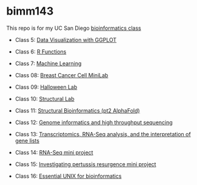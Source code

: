 # bimm143
This repo is for my UC San Diego [bioinformatics class](https://bioboot.github.io/bimm143_F24/)

- Class 5: [Data Visualization with GGPLOT](https://github.com/mfava10/bimm143/blob/main/class05/class05.md)
  
- Class 6: [R Functions](https://github.com/mfava10/bimm143/blob/main/lab6/lab6.md)
  
- Class 7: [Machine Learning](https://github.com/mfava10/bimm143/blob/main/class07/class-7.pdf)
  
- Class 08: [Breast Cancer Cell MiniLab](https://github.com/mfava10/bimm143/blob/main/class08/class-8.pdf)
  
- Class 09: [Halloween Lab](https://github.com/mfava10/bimm143/blob/main/class09_files/class09.pdf)
  
- Class 10: [Structural Lab](https://github.com/mfava10/bimm143/blob/main/class10/class10.pdf)
  
- Class 11: [Structural Bioinformatics (pt2 AlphaFold)]()

- Class 12: [Genome informatics and high throughput sequencing](https://github.com/mfava10/bimm143/blob/main/class12/lab%2012.pdf)

- Class 13: [Transcriptomics, RNA-Seq analysis, and the interpretation of gene lists](https://github.com/mfava10/bimm143/blob/main/class13/lab%2013.pdf)

- Class 14: [RNA-Seq mini project](https://github.com/mfava10/bimm143/blob/main/class14/lab%2014.pdf)

- Class 15: [Investigating pertussis resurgence mini project](https://github.com/mfava10/bimm143/blob/main/class15/lab%2015.pdf)

- Class 16: [Essential UNIX for bioinformatics](https://github.com/mfava10/bimm143/blob/main/class16/lab%2016.pdf)
